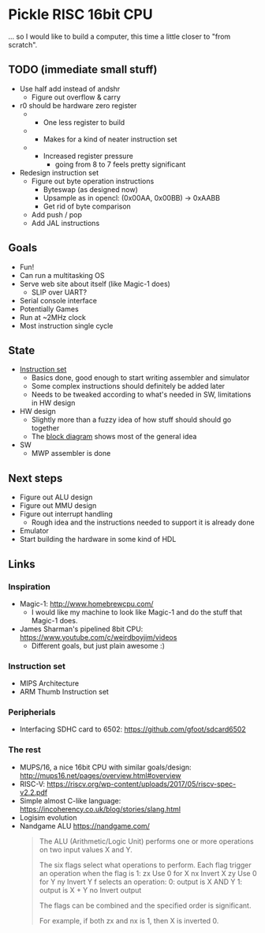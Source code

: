 # Pickle RISC 16bit CPU

... so I would like to build a computer, this time a little closer to "from scratch".

## TODO (immediate small stuff)

- Use half add instead of andshr
    - Figure out overflow & carry
- r0 should be hardware zero register
    - + One less register to build
    - + Makes for a kind of neater instruction set
    - - Increased register pressure
        - going from 8 to 7 feels pretty significant
- Redesign instruction set
    - Figure out byte operation instructions
        - Byteswap (as designed now)
        - Upsample as in opencl: (0x00AA, 0x00BB) -> 0xAABB
        - Get rid of byte comparison
    - Add push / pop
    - Add JAL instructions


## Goals
- Fun!
- Can run a multitasking OS
- Serve web site about itself (like Magic-1 does)
    - SLIP over UART?
- Serial console interface
- Potentially Games
- Run at ~2MHz clock
- Most instruction single cycle

## State
- [Instruction set](http://htmlpreview.github.io/?https://github.com/bluecube/pickle_risc/blob/master/instruction_set.html)
    - Basics done, good enough to start writing assembler and simulator
    - Some complex instructions should definitely be added later
    - Needs to be tweaked according to what's needed in SW, limitations in HW design
- HW design
    - Slightly more than a fuzzy idea of how stuff should should go together
    - The [block diagram](block_diagram.svg) shows most of the general idea
- SW
    - MWP assembler is done

## Next steps
- Figure out ALU design
- Figure out MMU design
- Figure out interrupt handling
    - Rough idea and the instructions needed to support it is already done
- Emulator
- Start building the hardware in some kind of HDL

## Links
### Inspiration
- Magic-1: http://www.homebrewcpu.com/
    - I would like my machine to look like Magic-1 and do the stuff that Magic-1 does.
- James Sharman's pipelined 8bit CPU: https://www.youtube.com/c/weirdboyjim/videos
    - Different goals, but just plain awesome :)

### Instruction set
- MIPS Architecture
- ARM Thumb Instruction set

### Peripherials
- Interfacing SDHC card to 6502: https://github.com/gfoot/sdcard6502

### The rest
- MUPS/16, a nice 16bit CPU with similar goals/design: http://mups16.net/pages/overview.html#overview
- RISC-V: https://riscv.org/wp-content/uploads/2017/05/riscv-spec-v2.2.pdf
- Simple almost C-like language: https://incoherency.co.uk/blog/stories/slang.html
- Logisim evolution
- Nandgame ALU https://nandgame.com/
    > The ALU (Arithmetic/Logic Unit) performs one or more operations on two input values X and Y.
    >
    > The six flags select what operations to perform. Each flag trigger an operation when the flag is 1:
    > zx	Use 0 for X
    > nx	Invert X
    > zy	Use 0 for Y
    > ny	Invert Y
    > f	selects an operation:
    > 0: output is X AND Y
    > 1: output is X + Y
    > no	Invert output
    >
    > The flags can be combined and the specified order is significant.
    >
    > For example, if both zx and nx is 1, then X is inverted 0.
